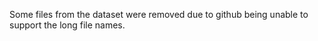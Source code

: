 Some files from the dataset were removed due to github being unable to support the long file names.
